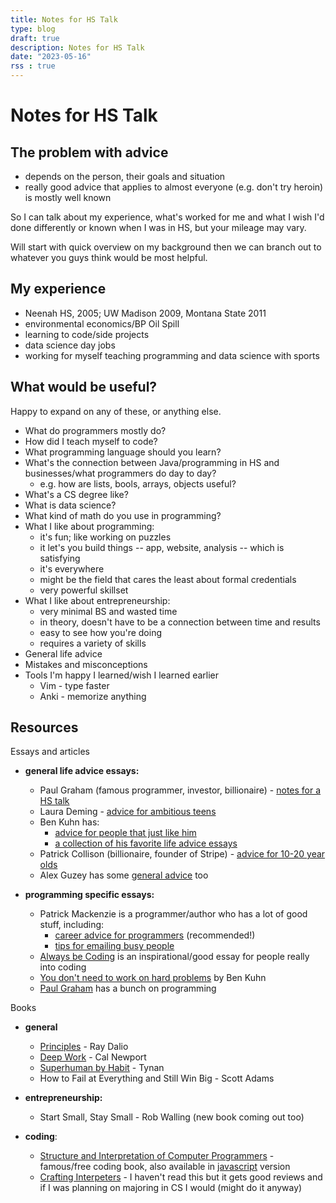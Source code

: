 ```yaml
---
title: Notes for HS Talk
type: blog
draft: true
description: Notes for HS Talk
date: "2023-05-16"
rss : true
---
```


# Notes for HS Talk

## The problem with advice
- depends on the person, their goals and situation
- really good advice that applies to almost everyone (e.g. don't try heroin) is
  mostly well known 

So I can talk about my experience, what's worked for me and what I wish I'd
done differently or known when I was in HS, but your mileage may vary.

Will start with quick overview on my background then we can branch out to
whatever you guys think would be most helpful.

## My experience
- Neenah HS, 2005; UW Madison 2009, Montana State 2011
- environmental economics/BP Oil Spill
- learning to code/side projects
- data science day jobs
- working for myself teaching programming and data science with sports

## What would be useful?

Happy to expand on any of these, or anything else.

- What do programmers mostly do?
- How did I teach myself to code?
- What programming language should you learn?
- What's the connection between Java/programming in HS and businesses/what
  programmers do day to day?
  - e.g. how are lists, bools, arrays, objects useful?
- What's a CS degree like?
- What is data science?
- What kind of math do you use in programming?
- What I like about programming:
  - it's fun; like working on puzzles
  - it let's you build things -- app, website, analysis -- which is satisfying
  - it's everywhere
  - might be the field that cares the least about formal credentials
  - very powerful skillset
- What I like about entrepreneurship:
  - very minimal BS and wasted time
  - in theory, doesn't have to be a connection between time and results
  - easy to see how you're doing
  - requires a variety of skills
- General life advice
- Mistakes and misconceptions
- Tools I'm happy I learned/wish I learned earlier
  - Vim - type faster
  - Anki - memorize anything

## Resources
Essays and articles
- **general life advice essays:**
  - Paul Graham (famous programmer, investor, billionaire) - [notes for a HS talk](http://www.paulgraham.com/hs.html)
  - Laura Deming - [advice for ambitious teens](https://ldeming.posthaven.com/advice-for-ambitious-teenagers)
  - Ben Kuhn has:
    - [advice for people that just like him](https://www.benkuhn.net/college/)
    - [a collection of his favorite life advice essays](https://www.benkuhn.net/college/)
  - Patrick Collison (billionaire, founder of Stripe) - [advice for 10-20 year olds](https://patrickcollison.com/advice)
  - Alex Guzey has some [general advice](https://guzey.com/personal/what-should-you-do-with-your-life/#general-advice) too

- **programming specific essays:**

  - Patrick Mackenzie is a programmer/author who has a lot of good stuff, including:
    - [career advice for programmers](https://www.kalzumeus.com/2011/10/28/dont-call-yourself-a-programmer/) (recommended!)
    - [tips for emailing busy people](https://www.kalzumeus.com/standing-invitation/)
  - [Always be Coding](https://medium.com/always-be-coding/abc-always-be-coding-d5f8051afce2) is an inspirational/good essay for people really into coding
  - [You don't need to work on hard problems](https://www.benkuhn.net/hard/) by Ben Kuhn
  - [Paul Graham](http://paulgraham.com/articles.html) has a bunch on programming

Books
- **general**
  - [Principles](/books/principles) - Ray Dalio
  - [Deep Work](books/deepwork) - Cal Newport
  - [Superhuman by Habit](books/habit) - Tynan
  - How to Fail at Everything and Still Win Big - Scott Adams

- **entrepreneurship:**
  - Start Small, Stay Small - Rob Walling (new book coming out too)

- **coding**:
  - [Structure and Interpretation of Computer Programmers](http://sarabander.github.io/sicp/) - famous/free coding book, also available in [javascript](https://www.amazon.com/Structure-Interpretation-Computer-Programs-Engineering-ebook/dp/B094X8316F/ref=sr_1_1?keywords=structure+and+interpretation+of+computer+programs&qid=1684266812&s=digital-text&sprefix=structure+an%2Cdigital-text%2C106&sr=1-1) version
  - [Crafting Interpeters](https://www.amazon.com/gp/product/B09BCCVLCL/ref=x_gr_bb_kindle?caller=Goodreads&tag=x_gr_bb_kindle-20) - I haven't read this but it gets good reviews and if I was planning on majoring in CS I would (might do it anyway)
